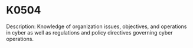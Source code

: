 # K0504
Description: Knowledge of organization issues, objectives, and operations in cyber as well as regulations and policy directives governing cyber operations.
